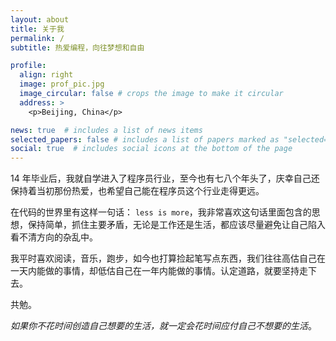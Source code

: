 ```yaml
---
layout: about
title: 关于我
permalink: /
subtitle: 热爱编程，向往梦想和自由

profile:
  align: right
  image: prof_pic.jpg
  image_circular: false # crops the image to make it circular
  address: >
    <p>Beijing, China</p>

news: true  # includes a list of news items
selected_papers: false # includes a list of papers marked as "selected={true}"
social: true  # includes social icons at the bottom of the page
---
```


14 年毕业后，我就自学进入了程序员行业，至今也有七八个年头了，庆幸自己还保持着当初那份热爱，也希望自己能在程序员这个行业走得更远。

在代码的世界里有这样一句话： `less is more`，我非常喜欢这句话里面包含的思想，保持简单，抓住主要矛盾，无论是工作还是生活，都应该尽量避免让自己陷入看不清方向的杂乱中。

我平时喜欢阅读，音乐，跑步，如今也打算捡起笔写点东西，我们往往高估自己在一天内能做的事情，却低估自己在一年内能做的事情。认定道路，就要坚持走下去。

共勉。

*如果你不花时间创造自己想要的生活，就一定会花时间应付自己不想要的生活*。
